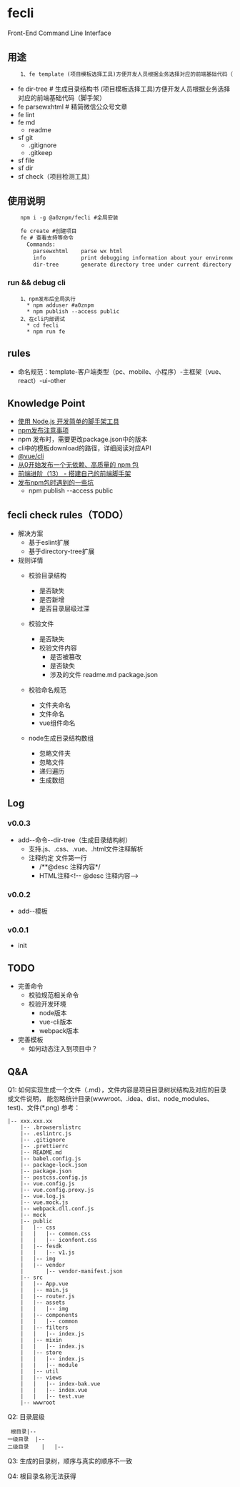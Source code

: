 # fecli 
Front-End Command Line Interface
   
## 用途
~~~html
    1、fe template (项目模板选择工具)方便开发人员根据业务选择对应的前端基础代码（脚手架）
~~~
  - fe dir-tree # 生成目录结构书  (项目模板选择工具)方便开发人员根据业务选择对应的前端基础代码（脚手架）
  - fe parsewxhtml # 精简微信公众号文章
  - fe lint
  - fe md 
    - readme
  - sf git
    - .gitignore
    - .gitkeep
  - sf file
  - sf dir
  - sf check（项目检测工具）
    
## 使用说明
    
~~~html
    npm i -g @a0znpm/fecli #全局安装
    
    fe create #创建项目
    fe # 查看支持等命令
      Commands:
        parsewxhtml    parse wx html
        info           print debugging information about your environment
        dir-tree       generate directory tree under current directory
~~~

### run && debug cli
~~~
    1、npm发布后全局执行
      * npm adduser #a0znpm
      * npm publish --access public
    2、在cli内部调试
      * cd fecli
      * npm run fe 
~~~

## rules
   - 命名规范：template-客户端类型（pc、mobile、小程序）-主框架（vue、react）-ui-other


## Knowledge Point

 * [使用 Node.js 开发简单的脚手架工具](https://mp.weixin.qq.com/s/o4D4DI59GzdeI8KTp0RGuA)
 * [npm发布注意事项](https://blog.csdn.net/gamesdev/article/details/49018629)
 * npm 发布时，需要更改package.json中的版本
 * cli中的模板download的路径，详细阅读对应API
 * [@vue/cli](https://github.com/vuejs/vue-cli/tree/dev/packages/%40vue/cli)
 * [从0开始发布一个无依赖、高质量的 npm 包](https://mp.weixin.qq.com/s/0oDXwz-SBoh3mEymlNxh7w)
 * [前端进阶（13） - 搭建自己的前端脚手架](https://segmentfault.com/a/1190000016481132)
 * [发布npm包时遇到的一些坑](https://www.jianshu.com/p/40f732d91a8c)
    * npm publish --access public
 
## fecli check rules（TODO）
* 解决方案
    * 基于eslint扩展
    * 基于directory-tree扩展
* 规则详情    
    * 校验目录结构
        * 是否缺失
        * 是否新增
        * 是否目录层级过深
    * 校验文件
        * 是否缺失
        * 校验文件内容
            * 是否被篡改
            * 是否缺失
            * 涉及的文件
                readme.md
                package.json
    * 校验命名规范
        * 文件夹命名
        * 文件命名
        * vue组件命名
    
    * node生成目录结构数组
        * 忽略文件夹
        * 忽略文件
        * 递归遍历
        * 生成数组
    
    
## Log

### v0.0.3
* add--命令--dir-tree（生成目录结构树）
    * 支持.js、.css、.vue、.html文件注释解析
    * 注释约定 文件第一行
       * /**@desc 注释内容\*/
       * HTML注释\<!-- @desc 注释内容-->

### v0.0.2
* add--模板
### v0.0.1
* init
 
## TODO

   * 完善命令
        * 校验规范相关命令
        * 校验开发环境
            * node版本
            * vue-cli版本
            * webpack版本
   * 完善模板
        * 如何动态注入到项目中？

## Q&A
Q1: 如何实现生成一个文件（.md），文件内容是项目目录树状结构及对应的目录或文件说明，
    能忽略统计目录(wwwroot、.idea、dist、node_modules、test)、文件(*.png)
    参考：
``` 
|-- xxx.xxx.xx
    |-- .browserslistrc
    |-- .eslintrc.js
    |-- .gitignore
    |-- .prettierrc
    |-- README.md
    |-- babel.config.js
    |-- package-lock.json
    |-- package.json
    |-- postcss.config.js
    |-- vue.config.js
    |-- vue.config.proxy.js
    |-- vue.log.js
    |-- vue.mock.js
    |-- webpack.dll.conf.js
    |-- mock
    |-- public
    |   |-- css
    |   |   |-- common.css
    |   |   |-- iconfont.css
    |   |-- fesdk
    |   |   |-- v1.js
    |   |-- img
    |   |-- vendor
    |       |-- vendor-manifest.json
    |-- src
    |   |-- App.vue
    |   |-- main.js
    |   |-- router.js
    |   |-- assets
    |   |   |-- img
    |   |-- components
    |   |   |-- common
    |   |-- filters
    |   |   |-- index.js
    |   |-- mixin
    |   |   |-- index.js
    |   |-- store
    |   |   |-- index.js
    |   |   |-- module
    |   |-- util
    |   |-- views
    |   |   |-- index-bak.vue
    |   |   |-- index.vue
    |   |   |-- test.vue
    |-- wwwroot
 ```   
Q2:  目录层级

     根目录|--
    一级目录  |--
    二级目录    |   |--
    
Q3: 生成的目录树，顺序与真实的顺序不一致

Q4: 根目录名称无法获得   
